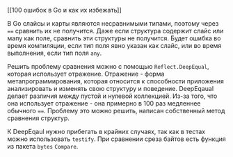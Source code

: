 [[100 ошибок в Go и как их избежать]]

В Go слайсы и карты являются несравнимыми типами, поэтому через `==` сравнить их не получится. Даже если структура содержит слайс или мапу как поле, сравнить эти структуры не получится. Будет ошибка во время компиляции, если тип поля явно указан как слайс, или во время выполнения, если тип поля `any`.

Решить проблему сравнения можно с помощью `Reflect.DeepEqual`, которая использует отражение. Отражение - форма метапрограммирования, которая относится к способности приложения анализировать и изменять свою структуру и поведение. 
DeepEqaual делает различия между пустой и нулевой коллекцией.
Из-за того, что она использует отражение - она примерно в 100 раз медленнее обычного `==`. Проблему это можно решить, написан собственный метод сравнения структур.

К DeepEqaul нужно прибегать в крайних случаях, так как в тестах можно использовать `testify`. При сравнении среза байтов есть функция из пакета `bytes` `Compare`.